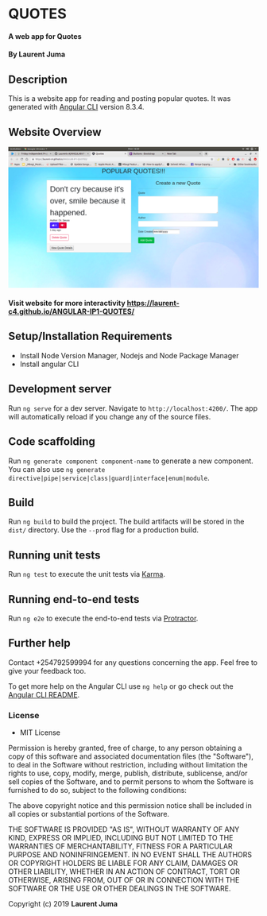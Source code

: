 # QUOTES
#### A web app for Quotes
#### By **Laurent Juma**

## Description
This is a website app for reading and posting popular quotes. It was generated with [Angular CLI](https://github.com/angular/angular-cli) version 8.3.4.

## Website Overview
![Image description](src/assets/quotes_screenshot.png)

#### Visit website for more interactivity https://laurent-c4.github.io/ANGULAR-IP1-QUOTES/

## Setup/Installation Requirements
* Install Node Version Manager, Nodejs and Node Package Manager
* Install angular CLI

## Development server

Run `ng serve` for a dev server. Navigate to `http://localhost:4200/`. The app will automatically reload if you change any of the source files.

## Code scaffolding

Run `ng generate component component-name` to generate a new component. You can also use `ng generate directive|pipe|service|class|guard|interface|enum|module`.

## Build

Run `ng build` to build the project. The build artifacts will be stored in the `dist/` directory. Use the `--prod` flag for a production build.

## Running unit tests

Run `ng test` to execute the unit tests via [Karma](https://karma-runner.github.io).

## Running end-to-end tests

Run `ng e2e` to execute the end-to-end tests via [Protractor](http://www.protractortest.org/).

## Further help
Contact +254792599994 for any questions concerning the app. Feel free to give your feedback too.

To get more help on the Angular CLI use `ng help` or go check out the [Angular CLI README](https://github.com/angular/angular-cli/blob/master/README.md).

### License
* MIT License

Permission is hereby granted, free of charge, to any person obtaining a copy
of this software and associated documentation files (the "Software"), to deal
in the Software without restriction, including without limitation the rights
to use, copy, modify, merge, publish, distribute, sublicense, and/or sell
copies of the Software, and to permit persons to whom the Software is
furnished to do so, subject to the following conditions:

The above copyright notice and this permission notice shall be included in all
copies or substantial portions of the Software.

THE SOFTWARE IS PROVIDED "AS IS", WITHOUT WARRANTY OF ANY KIND, EXPRESS OR
IMPLIED, INCLUDING BUT NOT LIMITED TO THE WARRANTIES OF MERCHANTABILITY,
FITNESS FOR A PARTICULAR PURPOSE AND NONINFRINGEMENT. IN NO EVENT SHALL THE
AUTHORS OR COPYRIGHT HOLDERS BE LIABLE FOR ANY CLAIM, DAMAGES OR OTHER
LIABILITY, WHETHER IN AN ACTION OF CONTRACT, TORT OR OTHERWISE, ARISING FROM,
OUT OF OR IN CONNECTION WITH THE SOFTWARE OR THE USE OR OTHER DEALINGS IN THE
SOFTWARE.

Copyright (c) 2019 **Laurent Juma**

